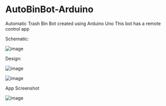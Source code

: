 # AutoBinBot-Arduino
Automatic Trash Bin Bot created using Arduino Uno
This bot has a remote control app

Schematic:

![image](https://user-images.githubusercontent.com/100855236/219855323-639f2d72-79cc-434e-9d3c-1e083b0ed418.png)

Design:

![image](https://user-images.githubusercontent.com/100855236/219855361-4cba9cbe-484e-4121-9eb1-af5ad0949a6a.png)

![image](https://user-images.githubusercontent.com/100855236/219855413-a994c8fb-d8a5-49d6-a942-d111e70d5bdf.png)


App Screenshot

![image](https://user-images.githubusercontent.com/100855236/219855447-60745bae-2548-449b-8292-3ff18a6797a5.png)

